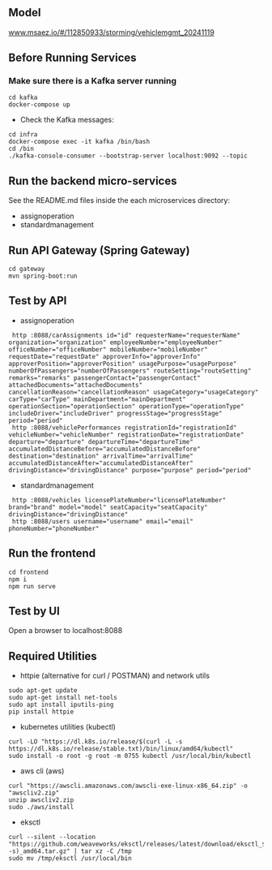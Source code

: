 # 

## Model
www.msaez.io/#/112850933/storming/vehiclemgmt_20241119

## Before Running Services
### Make sure there is a Kafka server running
```
cd kafka
docker-compose up
```
- Check the Kafka messages:
```
cd infra
docker-compose exec -it kafka /bin/bash
cd /bin
./kafka-console-consumer --bootstrap-server localhost:9092 --topic
```

## Run the backend micro-services
See the README.md files inside the each microservices directory:

- assignoperation
- standardmanagement


## Run API Gateway (Spring Gateway)
```
cd gateway
mvn spring-boot:run
```

## Test by API
- assignoperation
```
 http :8088/carAssignments id="id" requesterName="requesterName" organization="organization" employeeNumber="employeeNumber" officeNumber="officeNumber" mobileNumber="mobileNumber" requestDate="requestDate" approverInfo="approverInfo" approverPosition="approverPosition" usagePurpose="usagePurpose" numberOfPassengers="numberOfPassengers" routeSetting="routeSetting" remarks="remarks" passengerContact="passengerContact" attachedDocuments="attachedDocuments" cancellationReason="cancellationReason" usageCategory="usageCategory" carType="carType" mainDepartment="mainDepartment" operationSection="operationSection" operationType="operationType" includeDriver="includeDriver" progressStage="progressStage" period="period" 
 http :8088/vehiclePerformances registrationId="registrationId" vehicleNumber="vehicleNumber" registrationDate="registrationDate" departure="departure" departureTime="departureTime" accumulatedDistanceBefore="accumulatedDistanceBefore" destination="destination" arrivalTime="arrivalTime" accumulatedDistanceAfter="accumulatedDistanceAfter" drivingDistance="drivingDistance" purpose="purpose" period="period" 
```
- standardmanagement
```
 http :8088/vehicles licensePlateNumber="licensePlateNumber" brand="brand" model="model" seatCapacity="seatCapacity" drivingDistance="drivingDistance" 
 http :8088/users username="username" email="email" phoneNumber="phoneNumber" 
```


## Run the frontend
```
cd frontend
npm i
npm run serve
```

## Test by UI
Open a browser to localhost:8088

## Required Utilities

- httpie (alternative for curl / POSTMAN) and network utils
```
sudo apt-get update
sudo apt-get install net-tools
sudo apt install iputils-ping
pip install httpie
```

- kubernetes utilities (kubectl)
```
curl -LO "https://dl.k8s.io/release/$(curl -L -s https://dl.k8s.io/release/stable.txt)/bin/linux/amd64/kubectl"
sudo install -o root -g root -m 0755 kubectl /usr/local/bin/kubectl
```

- aws cli (aws)
```
curl "https://awscli.amazonaws.com/awscli-exe-linux-x86_64.zip" -o "awscliv2.zip"
unzip awscliv2.zip
sudo ./aws/install
```

- eksctl 
```
curl --silent --location "https://github.com/weaveworks/eksctl/releases/latest/download/eksctl_$(uname -s)_amd64.tar.gz" | tar xz -C /tmp
sudo mv /tmp/eksctl /usr/local/bin
```

